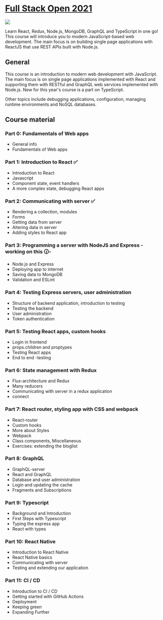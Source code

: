 # [Full Stack Open 2021](https://fullstackopen.com/en/ 'Full Stack Open 2021 Homepage')

<img src="https://fullstackopen.com/static/EYE_green_wide-0a72f74a959f54d0f3e4bb8c67f6f158.jpg"></img>

Learn React, Redux, Node.js, MongoDB, GraphQL and TypeScript in one go! This course will introduce you to modern JavaScript-based web development. The main focus is on building single page applications with ReactJS that use REST APIs built with Node.js.

## General

This course is an introduction to modern web development with JavaScript. The main focus is on single page applications implemented with React and supporting them with RESTful and GraphQL web services implemented with Node.js. New for this year's course is a part on TypeScript.

Other topics include debugging applications, configuration, managing runtime environments and NoSQL databases.

## Course material

### Part 0: Fundamentals of Web apps

- General info
- Fundamentals of Web apps

### Part 1: Introduction to React :white_check_mark:

- Introduction to React
- Javascript
- Component state, event handlers
- A more complex state, debugging React apps

### Part 2: Communicating with server :white_check_mark:

- Rendering a collection, modules
- Forms
- Getting data from server
- Altering data in server
- Adding styles to React app

### Part 3: Programming a server with NodeJS and Express -working on this :clock130:-

- Node.js and Express
- Deploying app to internet
- Saving data to MongoDB
- Validation and ESLint

### Part 4: Testing Express servers, user administration

- Structure of backend application, introduction to testing
- Testing the backend
- User administration
- Token authentication

### Part 5: Testing React apps, custom hooks

- Login in frontend
- props.children and proptypes
- Testing React apps
- End to end -testing

### Part 6: State management with Redux

- Flux-architecture and Redux
- Many reducers
- Communicating with server in a redux application
- connect

### Part 7: React router, styling app with CSS and webpack

- React-router
- Custom hooks
- More about Styles
- Webpack
- Class components, Miscellaneous
- Exercises: extending the bloglist

### Part 8: GraphQL

- GraphQL-server
- React and GraphQL
- Database and user administration
- Login and updating the cache
- Fragments and Subscriptions

### Part 9: Typescript

- Background and Introduction
- First Steps with Typescript
- Typing the express app
- React with types

### Part 10: React Native

- Introduction to React Native
- React Native basics
- Communicating with server
- Testing and extending our application

### Part 11: CI / CD

- Introduction to CI / CD
- Getting started with GitHub Actions
- Deployment
- Keeping green
- Expanding Further

